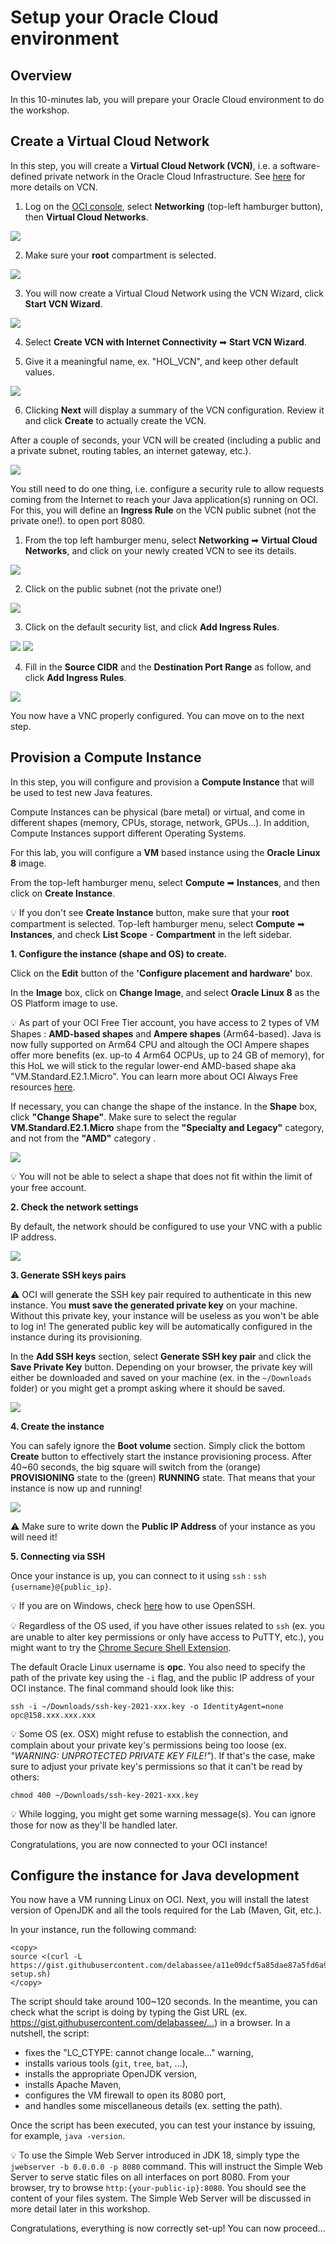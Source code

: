 # Setup your Oracle Cloud environment

## Overview


In this 10-minutes lab, you will prepare your Oracle Cloud environment to do the workshop.

 
## Create a Virtual Cloud Network

In this step, you will create a **Virtual Cloud Network (VCN)**, i.e. a software-defined private network in the Oracle Cloud Infrastructure. See [here](https://docs.cloud.oracle.com/en-us/iaas/Content/Network/Tasks/managingVCNs.htm) for more details on VCN.


1. Log on the [OCI console](https://cloud.oracle.com/), select **Networking** (top-left hamburger button), then **Virtual Cloud Networks**.

![](../images/lab2-1.png " ")

2. Make sure your **root** compartment is selected.

![](../images/lab2-1bis.png " ")

3. You will now create a Virtual Cloud Network using the VCN Wizard, click **Start VCN Wizard**.

![](../images/lab2-2.png " ")

4. Select **Create VCN with Internet Connectivity** ➡ **Start VCN Wizard**.

5. Give it a meaningful name, ex. "HOL_VCN", and keep other default values.

![](../images/lab2-3.png " ")

6. Clicking **Next** will display a summary of the VCN configuration. Review it and click **Create** to actually create the VCN.

After a couple of seconds, your VCN will be created (including a public and a private subnet, routing tables, an internet gateway, etc.).

![](../images/lab2-4.png " ")

You still need to do one thing, i.e. configure a security rule to allow requests coming from the Internet to reach your Java application(s) running on OCI. For this, you will define an **Ingress Rule** on the VCN public subnet (not the private one!). to open port 8080.

1. From the top left hamburger menu, select **Networking**  ➡ **Virtual Cloud Networks**, and click on your newly created VCN to see its details.

![](../images/lab2-5.png " ")

2. Click on the public subnet (not the private one!)

![](../images/lab2-6.png " ")

3. Click on the default security list, and click **Add Ingress Rules**.

![](../images/lab2-7pre.png " ")
![](../images/lab2-7.png " ")

4. Fill in the **Source CIDR** and the **Destination Port Range** as follow, and click **Add Ingress Rules**.

![](../images/lab2-8.png " ")

You now have a VNC properly configured. You can move on to the next step.

## Provision a Compute Instance

In this step, you will configure and provision a **Compute Instance** that will be used to test new Java features.

Compute Instances can be physical (bare metal) or virtual, and come in different shapes (memory, CPUs, storage, network, GPUs…). In addition, Compute Instances support different Operating Systems.

For this lab, you will configure a **VM** based instance using the **Oracle Linux 8** image.

From the top-left hamburger menu, select **Compute** ➡ **Instances**, and then click on **Create Instance**.

💡 If you don't see **Create Instance** button, make sure that your **root** compartment is selected. Top-left hamburger menu, select **Compute** ➡ **Instances**, and check **List Scope** - **Compartment** in the left sidebar.

**1. Configure the instance (shape and OS) to create.**

Click on the **Edit** button of the **'Configure placement and hardware'** box.

In the **Image** box, click on **Change Image**, and select **Oracle Linux 8** as the OS Platform image to use.

💡 As part of your OCI Free Tier account, you have access to 2 types of VM Shapes : **AMD-based shapes** and **Ampere shapes** (Arm64-based). Java is now fully supported on Arm64 CPU and altough the OCI Ampere shapes offer more benefits (ex. up-to 4 Arm64 OCPUs, up to 24 GB of memory), for this HoL we will stick to the regular lower-end AMD-based shape aka "VM.Standard.E2.1.Micro". You can learn more about OCI Always Free resources [here](https://docs.oracle.com/en-us/iaas/Content/FreeTier/freetier_topic-Always_Free_Resources.htm).

If necessary, you can change the shape of the instance. In the **Shape** box, click **"Change Shape"**. Make sure to select the regular **VM.Standard.E2.1.Micro** shape from the **"Specialty and Legacy"** category, and not from the **"AMD"** category .

![](../images/lab2-shapes.png " ")

💡 You will not be able to select a shape that does not fit within the limit of your free account.


**2. Check the network settings**

By default, the network should be configured to use your VNC with a public IP address.

![](../images/lab2-9ter.png " ")


**3. Generate SSH keys pairs**


⚠️ OCI will generate the SSH key pair required to authenticate in this new instance.
You **must save the generated private key** on your machine. Without this private key, your instance will be useless as you won't be able to log in! The generated public key will be automatically configured in the instance during its provisioning.


In the **Add SSH keys** section, select **Generate SSH key pair** and click the **Save Private Key** button. Depending on your browser, the private key will either be downloaded and saved on your machine (ex. in the `~/Downloads` folder) or you might get a prompt asking where it should be saved.

![](../images/lab2-10.png " ") 


**4. Create the instance** 

You can safely ignore the **Boot volume** section. Simply click the bottom **Create** button to effectively start the instance provisioning process. After 40~60 seconds, the big square will switch from the (orange) **PROVISIONING** state to the (green) **RUNNING** state. That means that your instance is now up and running!

![](../images/lab2-11.png " ") 

⚠️ Make sure to write down the **Public IP Address** of your instance as you will need it!

**5. Connecting via SSH**

Once your instance is up, you can connect to it using `ssh` : `ssh {username}@{public_ip}`.


💡 If you are on Windows, check [here](https://docs.cloud.oracle.com/en-us/iaas/Content/Compute/Tasks/accessinginstance.htm#linux) how to use OpenSSH. 

💡 Regardless of the OS used, if you have other issues related to `ssh` (ex. you are unable to alter key permissions or only have access to PuTTY, etc.), you might want to try the [Chrome Secure Shell Extension](https://delabassee.com/ssh-OCI-Chrome/).

The default Oracle Linux username is **opc**. You also need to specify the path of the private key using the `-i` flag, and the public IP address of your OCI instance.
The final command should look like this:

`ssh -i ~/Downloads/ssh-key-2021-xxx.key -o IdentityAgent=none opc@158.xxx.xxx.xxx`

💡 Some OS (ex. OSX) might refuse to establish the connection, and complain about your private key's permissions being too loose (ex. _"WARNING: UNPROTECTED PRIVATE KEY FILE!"_). If that's the case, make sure to adjust your private key's permissions so that it can't be read by others:

 `chmod 400 ~/Downloads/ssh-key-2021-xxx.key`

💡 While logging, you might get some warning message(s). You can ignore those for now as they'll be handled later.

Congratulations, you are now connected to your OCI instance!



## Configure the instance for Java development


You now have a VM running Linux on OCI. Next, you will install the latest version of OpenJDK and all the tools required for the Lab (Maven, Git, etc.).

In your instance, run the following command:

```nohighlight
<copy>
source <(curl -L https://gist.githubusercontent.com/delabassee/a11e09dcf5a85dae87a5fd6a96ce77ea/raw/3e6e499147e33867d4ce3544798ebc9a73b7d88b/vm-setup.sh)
</copy>
```

The script should take around 100~120 seconds. In the meantime, you can check what the script is doing by typing the Gist URL (ex. https://gist.githubusercontent.com/delabassee/…) in a browser. In a nutshell, the script: 
* fixes the "LC_CTYPE: cannot change locale…" warning,
* installs various tools (`git`, `tree`, `bat`, …),
* installs the appropriate OpenJDK version,
* installs Apache Maven,
* configures the VM firewall to open its 8080 port,
* and handles some miscellaneous details (ex. setting the path). 

Once the script has been executed, you can test your instance by issuing, for example, `java -version`.

💡 To use the Simple Web Server introduced in JDK 18, simply type the `jwebserver -b 0.0.0.0 -p 8080` command. This will instruct the Simple Web Server to serve static files on all interfaces on port 8080. From your browser, try to browse `http:{your-public-ip}:8080`. You should see the content of your files system. The Simple Web Server will be discussed in more detail later in this workshop.

Congratulations, everything is now correctly set-up! You can now proceed…

